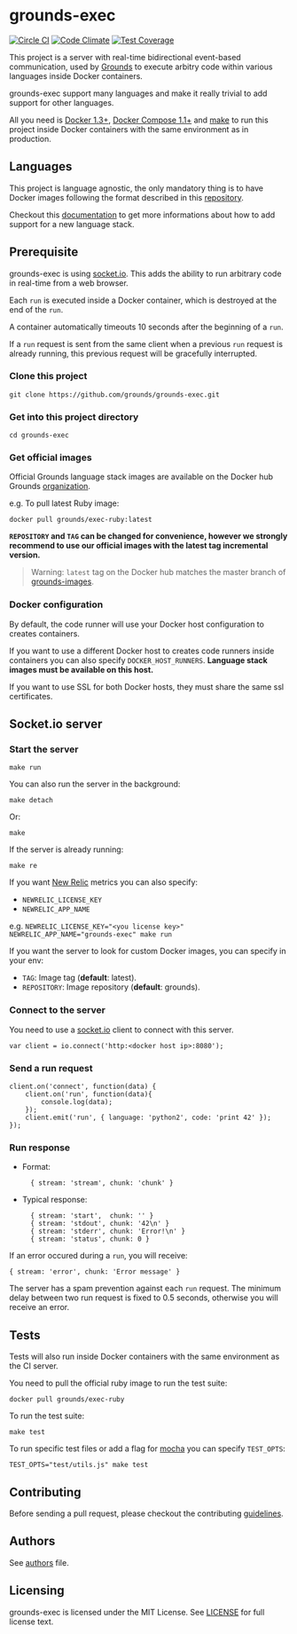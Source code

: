 # grounds-exec
[![Circle CI](https://circleci.com/gh/grounds/grounds-exec/tree/master.svg?style=svg)](https://circleci.com/gh/grounds/grounds-exec/tree/master)
[![Code Climate](https://codeclimate.com/github/grounds/grounds-exec/badges/gpa.svg)](https://codeclimate.com/github/grounds/grounds-exec)
[![Test Coverage](https://codeclimate.com/github/grounds/grounds-exec/badges/coverage.svg)](https://codeclimate.com/github/grounds/grounds-exec)

This project is a server with real-time bidirectional event-based communication,
used by [Grounds](http://beta.42grounds.io) to execute arbitry code within various
languages inside Docker containers.

grounds-exec support many languages and make it really trivial to add support
for other languages.

All you need is [Docker 1.3+](https://docker.com/),
[Docker Compose 1.1+](http://docs.docker.com/compose/) and
[make](http://www.gnu.org/software/make/) to run this project inside Docker
containers with the same environment as in production.

## Languages

This project is language agnostic, the only mandatory thing is to have Docker
images following the format described in this
[repository](http://github.com/grounds/grounds-images).

Checkout this
[documentation](https://github.com/grounds/grounds-images/blob/master/docs/NEW_LANGUAGE.md)
to get more informations about how to add support for a new language stack.

## Prerequisite
grounds-exec is using [socket.io](http://socket.io). This adds the ability
to run arbitrary code in real-time from a web browser.

Each `run` is executed inside a Docker container, which is destroyed at the end
of the `run`.

A container automatically timeouts 10 seconds after the beginning of a `run`.

If a `run` request is sent from the same client when a previous `run` request is
already running, this previous request will be gracefully interrupted.

### Clone this project

    git clone https://github.com/grounds/grounds-exec.git

### Get into this project directory

    cd grounds-exec

### Get official images

Official Grounds language stack images are available on the Docker hub
Grounds [organization](https://registry.hub.docker.com/repos/grounds/).

e.g. To pull latest Ruby image:

    docker pull grounds/exec-ruby:latest
    
**`REPOSITORY` and `TAG` can be changed for convenience, however we strongly
recommend to use our official images with the latest tag incremental version.**

> Warning: `latest` tag on the Docker hub matches the master branch of
[grounds-images](http://github.com/grounds/grounds-images).

### Docker configuration

By default, the code runner will use your Docker host configuration to
creates containers.

If you want to use a different Docker host to creates code runners inside
containers you can also specify `DOCKER_HOST_RUNNERS`.
**Language stack images must be available on this host.**

If you want to use SSL for both Docker hosts, they must share the same ssl
certificates.

## Socket.io server

### Start the server

    make run

You can also run the server in the background:

    make detach

Or:

    make

If the server is already running:

    make re

If you want [New Relic](http://newrelic.com/) metrics you can also specify:

* `NEWRELIC_LICENSE_KEY`
* `NEWRELIC_APP_NAME`

e.g. `NEWRELIC_LICENSE_KEY="<you license key>" NEWRELIC_APP_NAME="grounds-exec" make run`

If you want the server to look for custom Docker images, you can specify in your env:

* `TAG`: Image tag (**default**: latest).
* `REPOSITORY`: Image repository (**default**: grounds).

### Connect to the server

You need to use a [socket.io](http://socket.io/docs/client-api/) client to
connect with this server.

    var client = io.connect('http:<docker host ip>:8080');

### Send a run request

    client.on('connect', function(data) {
        client.on('run', function(data){
            console.log(data);
        });
        client.emit('run', { language: 'python2', code: 'print 42' });
    });

### Run response

* Format:

        { stream: 'stream', chunk: 'chunk' }

* Typical response:

        { stream: 'start',  chunk: '' }
        { stream: 'stdout', chunk: '42\n' }
        { stream: 'stderr', chunk: 'Error!\n' }
        { stream: 'status', chunk: 0 }

If an error occured during a `run`, you will receive:

    { stream: 'error', chunk: 'Error message' }

The server has a spam prevention against each `run` request. The minimum
delay between two run request is fixed to 0.5 seconds, otherwise you will
receive an error.

## Tests

Tests will also run inside Docker containers with the same environment
as the CI server.

You need to pull the official ruby image to run the test suite:

    docker pull grounds/exec-ruby

To run the test suite:

    make test

To run specific test files or add a flag for [mocha](http://mochajs.org/) you
can specify `TEST_OPTS`:

    TEST_OPTS="test/utils.js" make test

## Contributing

Before sending a pull request, please checkout the contributing
[guidelines](/docs/CONTRIBUTING.md).

## Authors

See [authors](/docs/AUTHORS.md) file.

## Licensing

grounds-exec is licensed under the MIT License. See [LICENSE](LICENSE) for
full license text.
